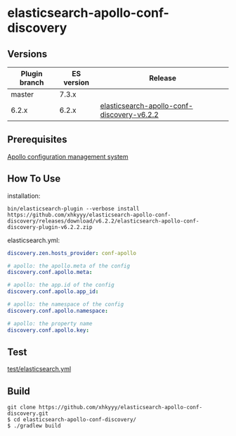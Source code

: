 # elasticsearch-apollo-conf-discovery

Versions
--------

Plugin branch | ES version | Release
-----------|-----------|-----------
master | 7.3.x | 
6.2.x| 6.2.x | [elasticsearch-apollo-conf-discovery-v6.2.2](https://github.com/xhkyyy/elasticsearch-apollo-conf-discovery/releases/tag/v6.2.2)

Prerequisites
--------

[Apollo configuration management system](https://github.com/ctripcorp/apollo)


How To Use
--------

installation:


```
bin/elasticsearch-plugin --verbose install https://github.com/xhkyyy/elasticsearch-apollo-conf-discovery/releases/download/v6.2.2/elasticsearch-apollo-conf-discovery-plugin-v6.2.2.zip
```

elasticsearch.yml:

```yaml
discovery.zen.hosts_provider: conf-apollo

# apollo: the apollo.meta of the config
discovery.conf.apollo.meta:

# apollo: the app.id of the config
discovery.conf.apollo.app_id:

# apollo: the namespace of the config
discovery.conf.apollo.namespace: 

# apollo: the property name
discovery.conf.apollo.key: 
```

Test
--------

[test/elasticsearch.yml](test/elasticsearch.yml)

Build
--------

```
git clone https://github.com/xhkyyy/elasticsearch-apollo-conf-discovery.git
$ cd elasticsearch-apollo-conf-discovery/
$ ./gradlew build
```


